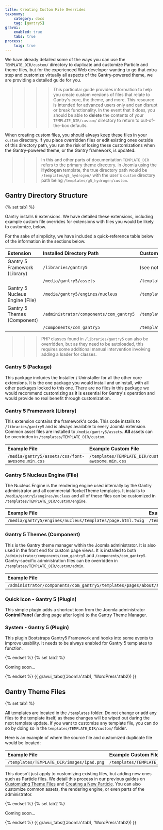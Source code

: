 ```yaml
---
title: Creating Custom File Overrides
taxonomy:
    category: docs
    tag: [gantry5]
gravui:
    enabled: true
    tabs: true
process:
    twig: true
---
```


We have already detailed some of the ways you can use the `TEMPLATE_DIR/custom/` directory to duplicate and customize Particle and theme files, but for the experienced Web developer wanting to go that extra step and customize virtually all aspects of the Gantry-powered theme, we are providing a detailed guide for you.

>>>> This particular guide provides information to help you create custom versions of files that relate to Gantry's core, the theme, and more. This resource is intended for advanced users only and can disrupt or break functionality. In the event that it does, you should be able to **delete** the contents of your `TEMPLATE_DIR/custom/` directory to return to out-of-the-box defaults.

When creating custom files, you should always keep these files in your `custom` directory. If you place overridden files or edit existing ones outside of this directory path, you run the risk of losing these customizations when the Gantry-powered theme, or the Gantry framework, is updated.

>>> In this and other parts of documentation `TEMPLATE_DIR` refers to the primary theme directory. In Joomla using the **Hydrogen** template, the true directory path would be `/templates/g5_hydrogen/` with the user's `custom` directory path being `/templates/g5_hydrogen/custom`.

## Gantry Directory Structure

{% set tab1 %}

Gantry installs 6 extensions. We have detailed these extensions, including example custom file overrides for extensions with files you would be likely to customize, below.

For the sake of simplicity, we have included a quick-reference table below of the information in the sections below.

| Extension                      | Installed Directory Path                | Custom Directory Path                   |
| :-----                         | :-----                                  | :-----                                  |
| Gantry 5 Framework (Library)   | `/libraries/gantry5`                    | (see notes below)                       |
|                                | `/media/gantry5/assets`                 | `/templates/TEMPLATE_DIR/custom`        |
| Gantry 5 Nucleus Engine (File) | `/media/gantry5/engines/nucleus`        | `/templates/TEMPLATE_DIR/custom/engine` |
| Gantry 5 Themes (Component)    | `/administrator/components/com_gantry5` | `/templates/TEMPLATE_DIR/custom/admin`  |
|                                | `/components/com_gantry5`               | `/templates/TEMPLATE_DIR/custom/admin`  |

>>> PHP classes found in `/libraries/gantry5` can also be overridden, but as they need to be autoloaded, this requires some additional manual intervention involving adding a loader for classes.

### Gantry 5 (Package)

This package includes the Installer / Uninstaller for all the other core extensions. It is the one package you would install and uninstall, with all other packages locked to this one. There are no files in this package we would recommend customizing as it is essential for Gantry's operation and would provide no real benefit through customization.

### Gantry 5 Framework (Library)

This extension contains the framework's code. This code installs to `/libraries/gantry5` and is always available to every Joomla extension. Common asset files are installed to `/media/gantry5/assets`. **All** assets can be overridden in `/templates/TEMPLATE_DIR/custom`.

| Example File                                     | Example Custom File                                       |
| :-----                                           | :-----                                                    |
| `/media/gantry5/assets/css/font-awesome.min.css` | `/templates/TEMPLATE_DIR/custom/css/font-awesome.min.css` |

### Gantry 5 Nucleus Engine (File)

The Nucleus Engine is the rendering engine used internally by the Gantry administrator and all commercial RocketTheme templates. It installs to `/media/gantry5/engines/nucleus` and all of these files can be customized in `/templates/TEMPLATE_DIR/custom/engine`.

| Example File                                              | Example Custom File                                              |
| :-----                                                    | :-----                                                           |
| `/media/gantry5/engines/nucleus/templates/page.html.twig` | `/templates/TEMPLATE_DIR/custom/engine/templates/page.html.twig` |

### Gantry 5 Themes (Component)

This is the Gantry theme manager within the Joomla administrator. It is also used in the front end for custom page views. It is installed to both `/administrator/components/com_gantry5` and `/components/com_gantry5`. Gantry-specific administration files can be overridden in `/templates/TEMPLATE_DIR/custom/admin`.

| Example File                                                                  | Example Custom File                                                          |
| :-----                                                                        | :-----                                                                       |
| `/administrator/components/com_gantry5/templates/pages/about/about.html.twig` | `/templates/TEMPLATE_DIR/custom/admin/templates/pages/about/about.html.twig` |

### Quick Icon - Gantry 5 (Plugin)

This simple plugin adds a shortcut icon from the Joomla administrator **Control Panel** (landing page after login) to the Gantry Theme Manager.

### System - Gantry 5 (Plugin)

This plugin Bootstraps Gantry5 Framework and hooks into some events to improve usability. It needs to be always enabled for Gantry 5 templates to function.

{% endset %}
{% set tab2 %}

Coming soon...

{% endset %}
{{ gravui_tabs({'Joomla':tab1, 'WordPress':tab2}) }}


## Gantry Theme Files

{% set tab1 %}

All templates are located in the `/templates` folder. Do not change or add any files to the template itself, as these changes will be wiped out during the next template update. If you want to customize any template file, you can do so by doing so in the `templates/TEMPLATE_DIR/custom/` folder.

Here is an example of where the source file and customized duplicate file would be located:

| Example File                              | Example Custom File                              |
| :-----                                    | :-----                                           |
| `/templates/TEMPLATE_DIR/images/ipad.png` | `/templates/TEMPLATE_DIR/custom/images/ipad.png` |

This doesn't just apply to customizing existing files, but adding new ones such as Particle files. We detail this process in our previous guides on [Customizing Theme Files](../customizing-theme-files) and [Creating a New Particle](../creating-a-new-particle/). You can also customize common assets, the rendering engine, or even parts of the administrator.

{% endset %}
{% set tab2 %}

Coming soon...

{% endset %}
{{ gravui_tabs({'Joomla':tab1, 'WordPress':tab2}) }}